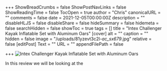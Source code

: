+++
ShowBreadCrumbs = false
ShowPostNavLinks = false
ShowReadingTime = false
TocOpen = true
author = "Chris"
canonicalURL = ""
comments = false
date = 2021-12-05T00:00:00Z
description = ""
disableHLJS = false
disableShare = false
hideSummary = false
hidemeta = false
searchHidden = false
showToc = true
tags = []
title = "Intex Challenger Kayak Inflatable Set with Aluminum Oars"
[cover]
alt = ""
caption = ""
hidden = false
image = "/uploads/81yzevt3c2l-_ac_sx679_.jpg"
relative = false
[editPost]
Text = ""
URL = ""
appendFilePath = false

+++
![Intex Challenger Kayak Inflatable Set with Aluminum Oars](https://m.media-amazon.com/images/I/81YZevt3C2L._AC_SX679_.jpg)

In this review we will be looking at the
